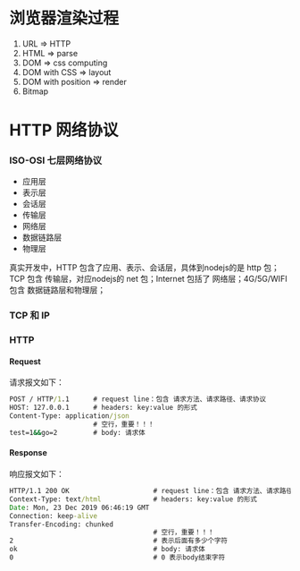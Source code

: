 # 浏览器渲染过程

1. URL => HTTP
2. HTML => parse
3. DOM => css computing
4. DOM with CSS => layout
5. DOM with position => render
6. Bitmap

# HTTP 网络协议

### ISO-OSI 七层网络协议

- 应用层
- 表示层
- 会话层
- 传输层
- 网络层
- 数据链路层
- 物理层

真实开发中，HTTP 包含了应用、表示、会话层，具体到nodejs的是 http 包；TCP 包含 传输层，对应nodejs的 net 包；Internet 包括了 网络层；4G/5G/WIFI 包含 数据链路层和物理层；

### TCP 和 IP

### HTTP

#### Request

请求报文如下：

```cmd
POST / HTTP/1.1      # request line：包含 请求方法、请求路径、请求协议
HOST: 127.0.0.1      # headers: key:value 的形式
Content-Type: application/json
                     # 空行，重要！！！
test=1&&go=2         # body: 请求体
```

#### Response

响应报文如下：

```cmd
HTTP/1.1 200 OK                     # request line：包含 请求方法、请求路径、请求协议
Context-Type: text/html             # headers: key:value 的形式
Date: Mon, 23 Dec 2019 06:46:19 GMT
Connection: keep-alive
Transfer-Encoding: chunked
                                    # 空行，重要！！！
2                                   # 表示后面有多少个字符
ok                                  # body: 请求体
0                                   # 0 表示body结束字符
```